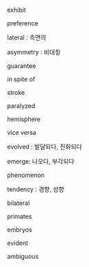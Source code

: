 exhibit

preference

lateral : 측면의

asymmetry : 비대칭

guarantee

in spite of

stroke

paralyzed

hemisphere

vice versa

evolved : 발달되다, 진화되다

emerge: 나오다, 부각되다

phenomenon

tendency : 경향, 성향

bilateral

primates

embryos

evident





ambiguous